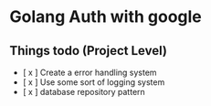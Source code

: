 # Golang Auth with google

## Things todo (Project Level)
- [ x ] Create a error handling system
- [ x ] Use some sort of logging system
- [ x ] database repository pattern


